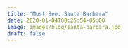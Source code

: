 ```yaml
---
title: "Must See: Santa Barbara"
date: 2020-01-04T00:25:54-05:00
image: images/blog/santa-barbara.jpg
draft: false
---
```



